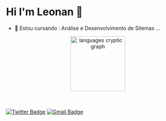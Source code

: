 # Hi I'm Leonan 👋

- 🌱 Estou cursando : Análise e Desenvolvimento de Sitemas ...
  
<div align="center">
  <img src="https://github-readme-stats.vercel.app/api/top-langs?username=LeonanCardoso&locale=en&hide_title=false&layout=compact&card_width=320&langs_count=5&theme=gotham&hide_border=false" height="150" alt="languages cryptic graph" />
</div>
<br></br>

[![Twitter Badge](https://img.shields.io/badge/-@LeonanGCardoso-6633cc?style=flat-square&labelColor=6633cc&logo=twitter&logoColor=white&link=https://twitter.com/dieegosf)](https://twitter.com/leonangcardoso) 
[![Gmail Badge](https://img.shields.io/badge/-leonangomes1311@hotmail.com-6633cc?style=flat-square&logo=Gmail&logoColor=white&link=mailto:diego.schell.f@gmail.com)](mailto:leonangomes1311@hotmail.com)
